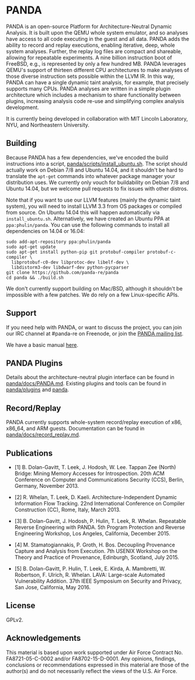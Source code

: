 # PANDA

PANDA is an open-source Platform for Architecture-Neutral Dynamic Analysis. It
is built upon the QEMU whole system emulator, and so analyses have access to all
code executing in the guest and all data. PANDA adds the ability to record and
replay executions, enabling iterative, deep, whole system analyses. Further, the
replay log files are compact and shareable, allowing for repeatable experiments.
A nine billion instruction boot of FreeBSD, e.g., is represented by only a few
hundred MB. PANDA leverages QEMU's support of thirteen different CPU
architectures to make analyses of those diverse instruction sets possible within
the LLVM IR. In this way, PANDA can have a single dynamic taint analysis, for
example, that precisely supports many CPUs. PANDA analyses are written in a
simple plugin architecture which includes a mechanism to share functionality
between plugins, increasing analysis code re-use and simplifying complex
analysis development.

It is currently being developed in collaboration with MIT Lincoln
Laboratory, NYU, and Northeastern University.

## Building

Because PANDA has a few dependencies, we've encoded the build instructions into
a script, [panda/scripts/install\_ubuntu.sh](panda/scripts/install\_ubuntu.sh).
The script should actually work on Debian 7/8 and Ubuntu 14.04, and it
shouldn't be hard to translate the `apt-get` commands into whatever package
manager your distribution uses. We currently only vouch for buildability  on
Debian 7/8 and Ubuntu 14.04, but we welcome pull requests to fix issues with
other distros.

Note that if you want to use our LLVM features (mainly the dynamic taint
system), you will need to install LLVM 3.3 from OS packages or compiled from
source. On Ubuntu 14.04 this will happen automatically via `install_ubuntu.sh`.
Alternatively, we have created an Ubuntu PPA at `ppa:phulin/panda`. You can use
the following commands to install all dependencies on 14.04 or 16.04:

```
sudo add-apt-repository ppa:phulin/panda
sudo apt-get update
sudo apt-get install python-pip git protobuf-compiler protobuf-c-compiler \
  libprotobuf-c0-dev libprotoc-dev libelf-dev \
  libdistorm3-dev libdwarf-dev python-pycparser
git clone https://github.com/panda-re/panda
cd panda && ./build.sh
```

We don't currently support building on Mac/BSD, although it shouldn't be
impossible with a few patches. We do rely on a few Linux-specific APIs.

## Support

If you need help with PANDA, or want to discuss the project, you can join our
IRC channel at #panda-re on Freenode, or join the [PANDA mailing
list](http://mailman.mit.edu/mailman/listinfo/panda-users).

We have a basic manual [here](panda/docs/manual.md).

## PANDA Plugins

Details about the architecture-neutral plugin interface can be found in
[panda/docs/PANDA.md](panda/docs/PANDA.md). Existing plugins and tools can be found in
[panda/plugins](panda/plugins) and [panda](panda).

## Record/Replay

PANDA currently supports whole-system record/replay execution of x86, x86\_64,
and ARM guests. Documentation can be found in
[panda/docs/record\_replay.md](panda/docs/record\_replay.md).

## Publications

* [1] B. Dolan-Gavitt, T. Leek, J. Hodosh, W. Lee.  Tappan Zee (North) Bridge:
Mining Memory Accesses for Introspection. 20th ACM Conference on Computer and
Communications Security (CCS), Berlin, Germany, November 2013.

* [2] R. Whelan, T. Leek, D. Kaeli.  Architecture-Independent Dynamic
Information Flow Tracking. 22nd International Conference on Compiler
Construction (CC), Rome, Italy, March 2013.

* [3] B. Dolan-Gavitt, J. Hodosh, P. Hulin, T. Leek, R. Whelan.
Repeatable Reverse Engineering with PANDA. 5th Program Protection and Reverse
Engineering Workshop, Los Angeles, California, December 2015.

* [4] M. Stamatogiannakis, P. Groth, H. Bos. Decoupling Provenance
Capture and Analysis from Execution. 7th USENIX Workshop on the Theory
and Practice of Provenance, Edinburgh, Scotland, July 2015.

* [5] B. Dolan-Gavitt, P. Hulin, T. Leek, E. Kirda, A. Mambretti,
W. Robertson, F. Ulrich, R. Whelan. LAVA: Large-scale Automated Vulnerability
Addition. 37th IEEE Symposium on Security and Privacy, San Jose,
California, May 2016.

## License

GPLv2.

## Acknowledgements

This material is based upon work supported under Air Force Contract No.
FA8721-05-C-0002 and/or FA8702-15-D-0001. Any opinions, findings,
conclusions or recommendations expressed in this material are those of
the author(s) and do not necessarily reflect the views of the U.S. Air
Force.
